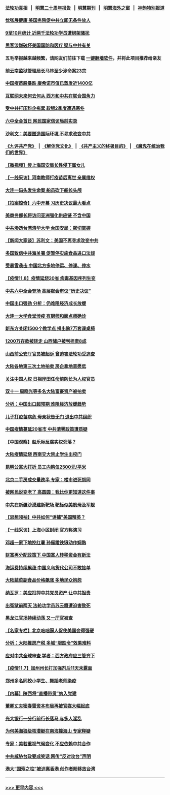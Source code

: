 #### [法轮功真相](https://github.com/gfw-breaker/truth/blob/master/README.md?t=0) &nbsp;&nbsp;|&nbsp;&nbsp; [明慧二十周年报告](https://github.com/gfw-breaker/mh-reports/blob/master/README.md?t=0) &nbsp;&nbsp;|&nbsp;&nbsp;[明慧期刊](https://github.com/gfw-breaker/mh-qikan) &nbsp;&nbsp;|&nbsp;&nbsp; [明慧海外之窗](https://github.com/gfw-breaker/mh-news/blob/master/README.md?t=0) &nbsp;&nbsp;|&nbsp;&nbsp; [神韵特别报道](https://github.com/gfw-breaker/mh-news/blob/master/shenyun.md?t=0)
#### [忧张展健康 美国务院促中共立即无条件放人](../pages/nsc413/n13363080.md?t=11090701) 
#### [9至10月统计 近两千法轮功学员遭绑架骚扰](../pages/nsc413/n13361681.md?t=11090701) 
#### [黑客涉嫌破坏美国国防和医疗 疑与中共有关](../pages/nsc413/n13362753.md?t=11090701) 
#### 五毛举报越来越频繁，请网友们前往下载 [一键翻墙软件](https://github.com/gfw-breaker/ssr-accounts)，并将此项目推荐给亲友
#### [前云南监狱管理局长马林至少涉命案23宗](../pages/nsc413/n13353866.md?t=11090701) 
#### [中国疫苗股暴跌 康希诺市值已蒸发近1400亿](../pages/nsc413/n13362859.md?t=11090701) 
#### [互联网未来何去何从 西方和中共在联合国角力](../pages/nsc413/n13362882.md?t=11090701) 
#### [受中共打压科企拖累 软银2季度遭遇寒冬](../pages/nsc413/n13362907.md?t=11090701) 
#### [六中全会首日 网民国家信访局前实录](../pages/nsc413/n13362794.md?t=11090701) 
#### [沙利文：美要塑造国际环境 不寻求改变中共](../pages/nsc413/n13362875.md?t=11090701) 
#### [《九评共产党》](https://github.com/begood0513/9ping.md/blob/master/README.md) &nbsp;|&nbsp; [《解体党文化》](../../../../jtdwh.md/blob/master/README.md)  &nbsp;|&nbsp; [《共产主义的终极目的》](../../../../gczydzjmd.md/blob/master/README.md) &nbsp;|&nbsp; [《魔鬼在统治我们的世界》](../../../../mgztzwmdsj.md/blob/master/README.md) 
#### [【微视频】传上海国安局长性侵下属女儿](../pages/nsc413/n13362213.md?t=11090701) 
#### [【一线采访】河南教师打疫苗后离世 亲属维权](../pages/nsc413/n13361629.md?t=11090701) 
#### [大连一码头发生命案 船员砍下船长头颅](../pages/nsc413/n13362627.md?t=11090701) 
#### [【拍案惊奇】六中开幕 习历史决议最大看点](../pages/nsc413/n13361982.md?t=11090701) 
#### [美商务部长将访问亚洲强化供应链 不含中国](../pages/nsc413/n13362499.md?t=11090701) 
#### [中共渗透台湾清华大学 台国安局：密切掌握](../pages/nsc413/n13361318.md?t=11090701) 
#### [【新闻大家谈】苏利文：美国不再寻求改变中共](../pages/nsc413/n13361938.md?t=11090701) 
#### [多国致信中共海关署 促暂停实施食品进口法规](../pages/nsc413/n13362116.md?t=11090701) 
#### [受暴雪袭击 中国北方多地停运、停课、停水](../pages/nsc413/n13361497.md?t=11090701) 
#### [【疫情11.8】疫情延烧20省 病毒基因序列生变](../pages/nsc413/n13361227.md?t=11090701) 
#### [中共六中全会登场 高层密会审议“历史决议”](../pages/nsc413/n13360344.md?t=11090701) 
#### [中国出口强劲 分析：仍难阻经济成长放缓](../pages/nsc413/n13361890.md?t=11090701) 
#### [大连一大学食堂涉疫 有厨师和面点师确诊](../pages/nsc413/n13361606.md?t=11090701) 
#### [新东方关闭1500个教学点 捐出逾7万套课桌椅](../pages/nsc413/n13361303.md?t=11090701) 
#### [1200万存款被转走 山西储户被判担责8成](../pages/nsc413/n13361440.md?t=11090701) 
#### [山西前公安厅官员被起诉 曾迫害法轮功受追查](../pages/nsc413/n13361333.md?t=11090701) 
#### [大陆各地第三次土地拍卖 房企拿地意愿低](../pages/nsc413/n13360612.md?t=11090701) 
#### [关注中国人权 日相岸田任命前防长为人权官员](../pages/nsc413/n13361113.md?t=11090701) 
#### [双十一 周晓光等多名大陆富豪资产被拍卖](../pages/nsc413/n13360594.md?t=11090701) 
#### [分析：中国出口超预期 难阻经济放缓趋势](../pages/nsc413/n13360712.md?t=11090701) 
#### [儿子打疫苗病危 母亲状告无门 退出中共组织](../pages/nsc413/n13356568.md?t=11090701) 
#### [中国疫情蔓延20省市 中共清零政策遭质疑](../pages/nsc413/n13360282.md?t=11090701) 
#### [【中国观察】赵乐际反腐实权旁落？](../pages/nsc413/n13360268.md?t=11090701) 
#### [大陆疫情延烧 西南交大禁止学生出校门](../pages/nsc413/n13360566.md?t=11090701) 
#### [昆明公寓大打折 员工内购仅2500元/平米](../pages/nsc413/n13360275.md?t=11090701) 
#### [北京二手房成交量跌半 专家：楼市进死胡同](../pages/nsc413/n13360599.md?t=11090701) 
#### [被网民说变老了 高圆圆：我比你更知道这件事](../pages/nsc413/n13360233.md?t=11090701) 
#### [中共在新疆沙漠建新靶场 靶标似美航母及军舰](../pages/nsc413/n13360009.md?t=11090701) 
#### [【思想领袖】中共如何“诱捕”美国精英？](../pages/nsc413/n13328557.md?t=11090701) 
#### [【一线采访】上海小区封闭 官方称演习](../pages/nsc413/n13359733.md?t=11090701) 
#### [邓超一家下地挖红薯 孙俪蹬铁锹动作娴熟](../pages/nsc413/n13359933.md?t=11090701) 
#### [财富再分配政策下 中国富人转移资金有新法](../pages/nsc413/n13360182.md?t=11090701) 
#### [海运费持续飙涨 中国义乌货代公司不敢接单](../pages/nsc413/n13360057.md?t=11090701) 
#### [大陆蔬菜副食品价格飙涨 多地民众抱怨](../pages/nsc413/n13360083.md?t=11090701) 
#### [纳瓦罗：美应扣押中共党员资产 让中共担责](../pages/nsc413/n13359963.md?t=11090701) 
#### [出冤狱前两天 法轮功学员苏云霞遭迫害致死](../pages/nsc413/n13359313.md?t=11090701) 
#### [黑龙江官场持续动荡 又一厅官被查](../pages/nsc413/n13359923.md?t=11090701) 
#### [【名家专栏】北京咄咄逼人促使美国变得强硬](../pages/nsc413/n13355939.md?t=11090701) 
#### [分析：大陆推房产税 多城“限跌令”效果难料](../pages/nsc413/n13359635.md?t=11090701) 
#### [应对中共全球审查 学者：西方政府应三管齐下](../pages/nsc413/n13354082.md?t=11090701) 
#### [【疫情11.7】加州州长打加强剂后11天未露面](../pages/nsc413/n13359330.md?t=11090701) 
#### [郑州多名同校小学生、舞蹈老师染疫](../pages/nsc413/n13359304.md?t=11090701) 
#### [【内幕】陕西将“直播带货”纳入党建](../pages/nsc413/n13354322.md?t=11090701) 
#### [董卿丈夫密春雷资本布局再被官媒大幅起底](../pages/nsc413/n13359067.md?t=11090701) 
#### [光大银行一分行前行长落马 与多人淫乱](../pages/nsc413/n13358900.md?t=11090701) 
#### [为何美海狼级核潜艇在南海撞海山 专家释疑](../pages/nsc413/n13353791.md?t=11090701) 
#### [专家：美若重视气候变化 不应依赖中共合作](../pages/nsc413/n13358406.md?t=11090701) 
#### [中共威胁台政要成笑话 网传“反对攻台”声明](../pages/nsc413/n13358413.md?t=11090701) 
#### [港大“国殇之柱”被迫离香港 创作者盼移放台湾](../pages/nsc413/n13358519.md?t=11090701) 

----
#### [ >>> 更早内容 <<< ](../indexes/nsc413-earlier.md)

